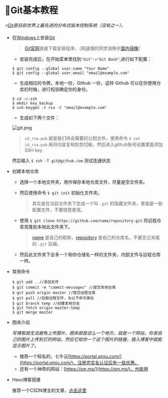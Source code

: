 # 📕Git基本教程

*⚡[Git]()是目前世界上最先进的分布式版本控制系统（没有之一）。*

- 在[Windows]()上安装[Git]()

  > [Git官网](https://git-scm.com/downloads)直接下载安装程序，（网速慢的同学请移步[国内镜像](https://pan.baidu.com/s/1kU5OCOB#list/path=%2Fpub%2Fgit)）
  
  + 安装完成后，在开始菜单里找到`"Git"->"Git Bash"`,进行如下配置：
  
  ```git
  $ git config --global user.name "Your Name"  
  $ git config --global user.email "email@example.com"
  ```
  + 生成相应的令牌，本地一份，Github 一份，这样 Github 可以在你使用仓库的时候，进行校验确定你的身份。
  
  ```git
  $ cd ~/.ssh
  $ mkdir key_backup
  $ ssh-keygen -t rsa -C "email@example.com"
  ```
  + 生成如下两个文件：
  
  ![git.png](https://i.loli.net/2018/11/01/5bdb01c742769.png)
  
   > `id_rsa.pub` 就是我们待会需要的公钥文件，使用命令 `$ cat id_rsa.pub` 再将内容复制到剪切板，然后进入github账号设置里面添加SSH key
   
   然后输入 `$ ssh -T git@github.com` 测试连通状态
   
- 创建本地仓库

  + 选择一个本地文件夹，用作保存本地仓库文件，尽量是空文件夹。
  + 然后使用命令 `$ git init` 初始化文件夹。
    > 其实是在当前文件夹下生成一个叫 `.git` 的隐藏文件夹，里面是一些配置文件，不要随意更改。
   
  + 使用 `$ git clone https://github.com/name/repository.git` 将远程仓库克隆到本地此文件夹下。
    > [name]() 是自己的昵称，[repository]() 是自己的仓库名，不要忘记末尾的 `.git` 后缀。
   
  + 然后此文件夹下会多一个和你仓储名一样的文件夹，内部文件与远程仓库一样。
  
- 常用命令

  ```git
  $ git add . //添加文件
  $ git commit -m "commit-messages" //提交本地仓库
  $ git push origin master //提交远程仓库
  $ git pull //拉取远程文件，与以下命令类似
  $ git branch temp //创建本地分支
  $ git fetch origin master:temp
  $ git merge master
  ```
- 图床介绍

  *写博客就无法避免上传图片，图床就是这么一个地方，就是一个网站，你发自己的图片上传到它的网站，然后它给你一个这个图片的链接，插入博客中就能显示图片了。*
  + 推荐一个知名的，七牛云[https://portal.qiniu.com/](https://portal.qiniu.com/)，注册完实名认证后有一些优惠。 
  + 还有一个神奇的网站：[https://sm.ms/](https://sm.ms/)，也能用
  
- Hexo博客搭建  

  推荐一个CSDN博主的文章，[点击这里](https://blog.csdn.net/Mr_yu_java/article/details/81077064)
